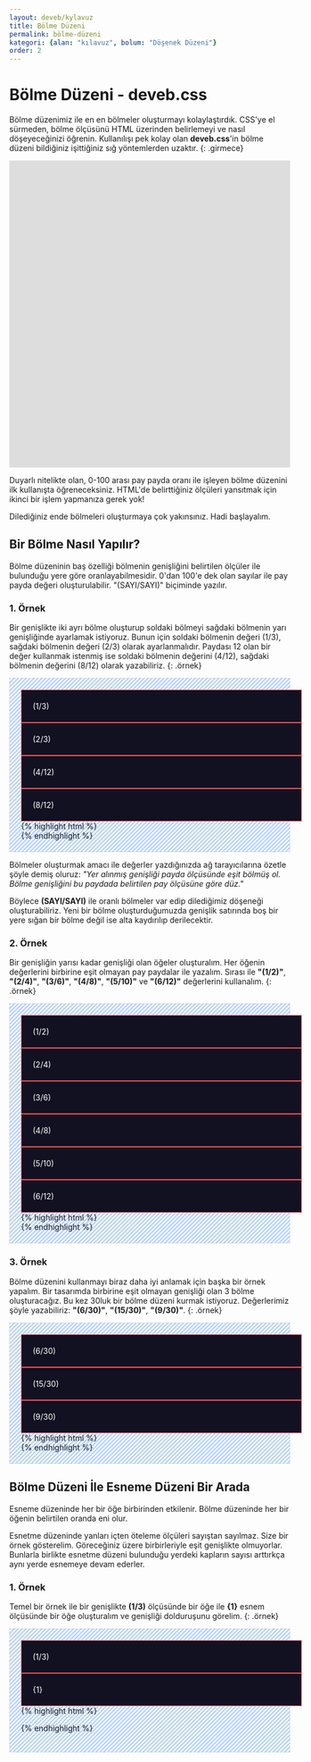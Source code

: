 ```yaml
---
layout: deveb/kylavuz
title: Bölme Düzeni
permalink: bölme-düzeni
kategori: {alan: "kılavuz", bolum: "Döşenek Düzeni"}
order: 2
---
```


# Bölme Düzeni - deveb.css

Bölme düzenimiz ile en en bölmeler oluşturmayı kolaylaştırdık. CSS'ye el sürmeden, bölme ölçüsünü HTML üzerinden belirlemeyi ve nasıl döşeyeceğinizi öğrenin. Kullanılışı pek kolay olan **deveb.css**'in bölme düzeni bildiğiniz işittiğiniz sığ yöntemlerden uzaktır. 
{: .girmece}


<style>
  .girmece-örneği{
    gap: 10px;
  }
  .girmece-örneği > div{
    background-color: #ddd; 
    height: 150px; 
    --gap: 10px;
  }
  .örnek{
    border: 1px dashed #ccc;
    padding: 20px;
    background-color: #60a5fa1a;
    background-image: linear-gradient(135deg,#3b82f680 10%,#0000 0,#0000 50%,#3b82f680 0,#3b82f680 60%,#0000 0,#0000);
    background-size: 7.07px 7.07px;
  }
  .örnek .önizleme{
    
  }
  .örnek .önizleme .kutu{
    width:100%;
    padding: 20px;
    border: 1px solid #f55;
    background-color: #112;
    color: #fff;
  }
</style>

<div class="(4/4) girmece-örneği">
  <div class="(2/4)"></div>
  <div class="(1/4)"></div>
  <div class="(1/4)"></div>
  <div class="(1/4)" style="height: 50px;"></div>
  <div class="(3/4)" style="height: 50px;"></div>
</div>

Duyarlı nitelikte olan, 0-100 arası pay payda oranı ile işleyen bölme düzenini ilk kullanışta öğreneceksiniz. HTML'de belirttiğiniz ölçüleri yansıtmak için ikinci bir işlem yapmanıza gerek yok!

Dilediğiniz ende bölmeleri oluşturmaya çok yakınsınız. Hadi başlayalım.



<!-- Bölmeyi anlatacak görsel örnek eklenecek -->
<!-- -->

## Bir Bölme Nasıl Yapılır?

Bölme düzeninin baş özelliği bölmenin genişliğini belirtilen ölçüler ile bulunduğu yere göre oranlayabilmesidir. 0'dan 100'e dek olan sayılar ile pay payda değeri oluşturulabilir. "(SAYI/SAYI)" biçiminde yazılır.

### 1. Örnek
Bir genişlikte iki ayrı bölme oluşturup soldaki bölmeyi sağdaki bölmenin yarı genişliğinde ayarlamak istiyoruz. Bunun için soldaki bölmenin değeri (1/3), sağdaki bölmenin değeri (2/3) olarak ayarlanmalıdır. Paydası 12 olan bir değer kullanmak istenmiş ise soldaki bölmenin değerini (4/12), sağdaki bölmenin değerini (8/12) olarak yazabiliriz. 
{: .örnek}

<div class="(1/1) örnek">
  <div class="(1/1) önizleme">
    <div class="(1/3)">
      <div class="kutu">(1/3)</div>
    </div>
    <div class="(2/3)">
      <div class="kutu">(2/3)</div>
    </div>
    <div class="(4/12)">
      <div class="kutu">(4/12)</div>
    </div>
    <div class="(8/12)">
      <div class="kutu">(8/12)</div>
    </div>
  </div>
  {% highlight html %}
  <div class="(1/3)">
    <!-- içerik alanı -->
  </div>
  <div class="(2/3)">
    <!-- içerik alanı -->
  </div>
  <div class="(4/12)">
    <!-- içerik alanı -->
  </div>
  <div class="(8/12)">
    <!-- içerik alanı -->
  </div>
  {% endhighlight %}
</div>

Bölmeler oluşturmak amacı ile değerler yazdığınızda ağ tarayıcılarına özetle şöyle demiş oluruz: *"Yer alınmış genişliği payda ölçüsünde eşit bölmüş ol. Bölme genişliğini bu paydada belirtilen pay ölçüsüne göre düz."*

Böylece **(SAYI/SAYI)** ile oranlı bölmeler var edip dilediğimiz döşeneği oluşturabiliriz. Yeni bir bölme oluşturduğumuzda genişlik satırında boş bir yere sığan bir bölme değil ise alta kaydırılıp derilecektir.


### 2. Örnek

Bir genişliğin yarısı kadar genişliği olan öğeler oluşturalım. Her öğenin değerlerini birbirine eşit olmayan pay paydalar ile yazalım. Sırası ile **"(1/2)"**, **"(2/4)"**, **"(3/6)"**, **"(4/8)"**, **"(5/10)"** ve **"(6/12)"** değerlerini kullanalım.
{: .örnek}

<div class="(1/1) örnek">
  <div class="(1/1) önizleme">
    <div class="(1/2)">
      <div class="kutu">(1/2)</div>
    </div>
    <div class="(2/4)">
      <div class="kutu">(2/4)</div>
    </div>
    <div class="(3/6)">
      <div class="kutu">(3/6)</div>
    </div>
    <div class="(4/8)">
      <div class="kutu">(4/8)</div>
    </div>
    <div class="(5/10)">
      <div class="kutu">(5/10)</div>
    </div>
    <div class="(6/12)">
      <div class="kutu">(6/12)</div>
    </div>
  </div>
  {% highlight html %}
  <div class="(1/2)">
    <!-- içerik alanı -->
  </div>
  <div class="(2/4)">
    <!-- içerik alanı -->
  </div>
  <div class="(3/6)">
    <!-- içerik alanı -->
  </div>
  <div class="(4/8)">
    <!-- içerik alanı -->
  </div>
  <div class="(5/10)">
    <!-- içerik alanı -->
  </div>
  <div class="(6/12)">
    <!-- içerik alanı -->
  </div>
  {% endhighlight %}
</div>

### 3. Örnek

Bölme düzenini kullanmayı biraz daha iyi anlamak için başka bir örnek yapalım. Bir tasarımda birbirine eşit olmayan genişliği olan 3 bölme oluşturacağız. Bu kez 30luk bir bölme düzeni kurmak istiyoruz. Değerlerimiz şöyle yazabiliriz: **"(6/30)"**, **"(15/30)"**, **"(9/30)"**.
{: .örnek}

<div class="(1/1) örnek">
  <div class="(1/1) önizleme">
    <div class="(6/30)">
      <div class="kutu">(6/30)</div>
    </div>
    <div class="(15/30)">
      <div class="kutu">(15/30)</div>
    </div>
    <div class="(9/30)">
      <div class="kutu">(9/30)</div>
    </div>
  </div>
  {% highlight html %}
  <div class="(6/30)">
    <!-- içerik alanı -->
  </div>
  <div class="(15/30)">
    <!-- içerik alanı -->
  </div>
  <div class="(9/30)">
    <!-- içerik alanı -->
  </div>
  {% endhighlight %}
</div>

## Bölme Düzeni İle Esneme Düzeni Bir Arada

Esneme düzeninde her bir öğe birbirinden etkilenir. Bölme düzeninde her bir öğenin belirtilen oranda eni olur. 

Esnetme düzeninde yanları içten öteleme ölçüleri sayıştan sayılmaz. Size bir örnek gösterelim. Göreceğiniz üzere birbirleriyle eşit genişlikte olmuyorlar. Bunlarla birlikte esnetme düzeni bulunduğu yerdeki kapların sayısı arttırkça aynı yerde esnemeye devam ederler.

### 1. Örnek

Temel bir örnek ile bir genişlikte **(1/3)** ölçüsünde bir öğe ile **{1}** esnem ölçüsünde bir öğe oluşturalım ve genişliği dolduruşunu görelim.
{: .örnek}

<div class="(1/1) örnek">
  <div class="(1/1) önizleme">
    <div class="(1/3)">
      <div class="kutu">(1/3)</div>
    </div>
    <div class="{1}">
      <div class="kutu">{1}</div>
    </div>
  </div>    
  {% highlight html %}
  <div class="(1/3)">
    <!-- içerik alanı -->
  </div>
  <div class="{1}">
    <!-- içerik alanı -->
  </div>
 
  {% endhighlight %}
</div>
